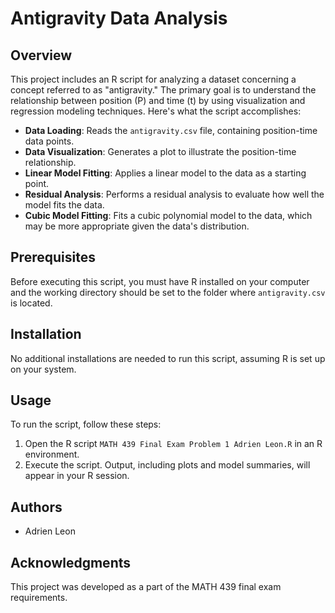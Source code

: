 # Antigravity Data Analysis

## Overview
This project includes an R script for analyzing a dataset concerning a concept referred to as "antigravity." The primary goal is to understand the relationship between position (P) and time (t) by using visualization and regression modeling techniques. Here's what the script accomplishes:

- **Data Loading**: Reads the `antigravity.csv` file, containing position-time data points.
- **Data Visualization**: Generates a plot to illustrate the position-time relationship.
- **Linear Model Fitting**: Applies a linear model to the data as a starting point.
- **Residual Analysis**: Performs a residual analysis to evaluate how well the model fits the data.
- **Cubic Model Fitting**: Fits a cubic polynomial model to the data, which may be more appropriate given the data's distribution.

## Prerequisites
Before executing this script, you must have R installed on your computer and the working directory should be set to the folder where `antigravity.csv` is located.

## Installation
No additional installations are needed to run this script, assuming R is set up on your system.

## Usage
To run the script, follow these steps:

1. Open the R script `MATH 439 Final Exam Problem 1 Adrien Leon.R` in an R environment.
2. Execute the script. Output, including plots and model summaries, will appear in your R session.

## Authors
- Adrien Leon

## Acknowledgments
This project was developed as a part of the MATH 439 final exam requirements.
